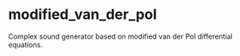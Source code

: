# modified_van_der_pol
Complex sound generator based on modified van der Pol differential equations.
